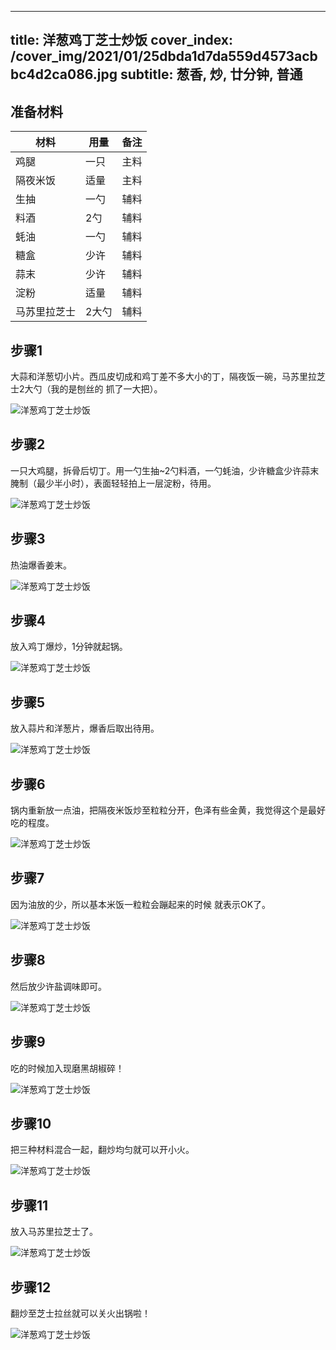 
---
title: 洋葱鸡丁芝士炒饭
cover_index: /cover_img/2021/01/25dbda1d7da559d4573acbbc4d2ca086.jpg
subtitle: 葱香, 炒, 廿分钟, 普通
---

## 准备材料

| 材料     | 用量 | 备注|
| ------- | ----- | --- |
| 鸡腿 | 一只| 主料 |
| 隔夜米饭 | 适量| 主料 |
| 生抽 | 一勺| 辅料 |
| 料酒 | 2勺| 辅料 |
| 蚝油 | 一勺| 辅料 |
| 糖盒 | 少许| 辅料 |
| 蒜末 | 少许| 辅料 |
| 淀粉 | 适量| 辅料 |
| 马苏里拉芝士 | 2大勺| 辅料 |

## 步骤1

大蒜和洋葱切小片。西瓜皮切成和鸡丁差不多大小的丁，隔夜饭一碗，马苏里拉芝士2大勺（我的是刨丝的 抓了一大把）。

![洋葱鸡丁芝士炒饭](https://i8.meishichina.com/attachment/recipe/201010/201010131617113.jpg?x-oss-process=style/p320) 

## 步骤2

一只大鸡腿，拆骨后切丁。用一勺生抽~2勺料酒，一勺蚝油，少许糖盒少许蒜末腌制（最少半小时），表面轻轻拍上一层淀粉，待用。

![洋葱鸡丁芝士炒饭](https://i8.meishichina.com/attachment/recipe/201010/201010131617310.jpg?x-oss-process=style/p320) 

## 步骤3

热油爆香姜末。

![洋葱鸡丁芝士炒饭](https://i8.meishichina.com/attachment/recipe/201010/201010131618260.jpg?x-oss-process=style/p320) 

## 步骤4

放入鸡丁爆炒，1分钟就起锅。

![洋葱鸡丁芝士炒饭](https://i8.meishichina.com/attachment/recipe/201010/201010131618365.jpg?x-oss-process=style/p320) 

## 步骤5

放入蒜片和洋葱片，爆香后取出待用。

![洋葱鸡丁芝士炒饭](https://i8.meishichina.com/attachment/recipe/201010/201010131618445.jpg?x-oss-process=style/p320) 

## 步骤6

锅内重新放一点油，把隔夜米饭炒至粒粒分开，色泽有些金黄，我觉得这个是最好吃的程度。

![洋葱鸡丁芝士炒饭](https://i8.meishichina.com/attachment/recipe/201010/201010131619280.jpg?x-oss-process=style/p320) 

## 步骤7

因为油放的少，所以基本米饭一粒粒会蹦起来的时候 就表示OK了。

![洋葱鸡丁芝士炒饭](https://i8.meishichina.com/attachment/recipe/201010/201010131619404.jpg?x-oss-process=style/p320) 

## 步骤8

然后放少许盐调味即可。

![洋葱鸡丁芝士炒饭](https://i8.meishichina.com/attachment/recipe/201010/201010131619517.jpg?x-oss-process=style/p320) 

## 步骤9

吃的时候加入现磨黑胡椒碎！

![洋葱鸡丁芝士炒饭](https://i8.meishichina.com/attachment/recipe/201010/201010131620010.jpg?x-oss-process=style/p320) 

## 步骤10

把三种材料混合一起，翻炒均匀就可以开小火。

![洋葱鸡丁芝士炒饭](https://i8.meishichina.com/attachment/recipe/201010/201010131620220.jpg?x-oss-process=style/p320) 

## 步骤11

放入马苏里拉芝士了。

![洋葱鸡丁芝士炒饭](https://i8.meishichina.com/attachment/recipe/201010/201010131620533.jpg?x-oss-process=style/p320) 

## 步骤12

翻炒至芝士拉丝就可以关火出锅啦！

![洋葱鸡丁芝士炒饭](https://i8.meishichina.com/attachment/recipe/201010/201010131621072.jpg?x-oss-process=style/p320) 


